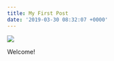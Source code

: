 ```yaml
---
title: My First Post
date: '2019-03-30 08:32:07 +0000'
---
```

![](/images/img_20171228_132106.jpg)

Welcome!
